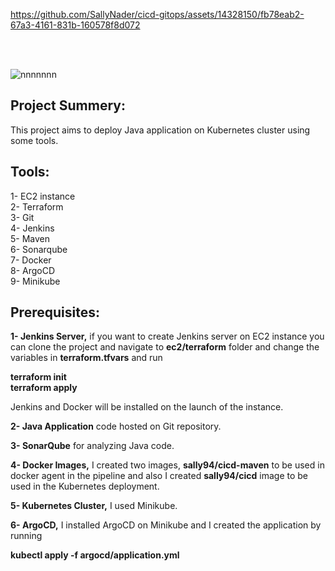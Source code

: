 



https://github.com/SallyNader/cicd-gitops/assets/14328150/fb78eab2-67a3-4161-831b-160578f8d072




<br/><br/>


![nnnnnnn](https://github.com/SallyNader/cicd-gitops/assets/14328150/609bebad-6d24-4c3b-aeb7-1e423417ae34)



## Project Summery:
This project aims to deploy Java application on Kubernetes cluster using some tools.
<br/>

## Tools:

1- EC2 instance            <br/>
2- Terraform        <br/>
3- Git<br/>
4- Jenkins<br/>
5- Maven <br/>
6- Sonarqube<br/>
7- Docker <br/>
8- ArgoCD<br/>
9- Minikube
## Prerequisites:

**1- Jenkins Server,** if you want to create Jenkins server on EC2 instance you can clone the project and navigate to **ec2/terraform** folder and change the variables in **terraform.tfvars** and run <br/>

**terraform init <br/>
terraform apply <br/>**

Jenkins and Docker will be installed on the launch of the instance.
 <br/>

**2- Java Application** code hosted on Git repository. <br/>

**3- SonarQube** for analyzing Java code. <br/>

**4- Docker Images,**  I created two images, **sally94/cicd-maven** to be used in docker agent in the pipeline and also I created **sally94/cicd** image to be used in the Kubernetes deployment.<br/>

**5- Kubernetes Cluster,** I used Minikube.<br/>

**6- ArgoCD,** I installed ArgoCD on Minikube and I created the application by running <br/>

**kubectl apply -f argocd/application.yml**
